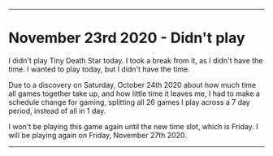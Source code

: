 
***

# November 23rd 2020 - Didn't play

I didn't play Tiny Death Star today. I took a break from it, as I didn't have the time. I wanted to play today, but I didn't have the time.

Due to a discovery on Saturday, October 24th 2020 about how much time all games together take up, and how little time it leaves me, I had to make a schedule change for gaming, splitting all 26 games I play across a 7 day period, instead of all in 1 day.

I won't be playing this game again until the new time slot, which is Friday. I will be playing again on Friday, November 27th 2020.

***
